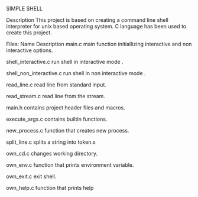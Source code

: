 SIMPLE SHELL

Description 
This project is based on creating a command line shell interpreter for unix based operating system.
C language has been used to create this project.

Files:
Name                      Description
main.c				main function initiallizing interactive and non interactive options.

shell_interactive.c		run shell in interactive mode .

shell_non_interactive.c		run shell in non interactive mode .

read_line.c 			read line from standard input.

read_stream.c			read line from the stream.

main.h				contains project header files and macros.

execute_args.c			contains builtin functions.

new_process.c			function that creates new process.

split_line.c			splits a string into token.s

own_cd.c			changes working directory.

own_env.c			function that prints environment variable.

own_exit.c			exit shell.

own_help.c			function that prints help
